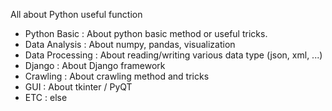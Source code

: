 All about Python useful function

- Python Basic : About python basic method or useful tricks.
- Data Analysis : About numpy, pandas, visualization
- Data Processing : About reading/writing various data type (json, xml, ...)
- Django : About Django framework
- Crawling : About crawling method and tricks
- GUI : About tkinter / PyQT
- ETC : else
